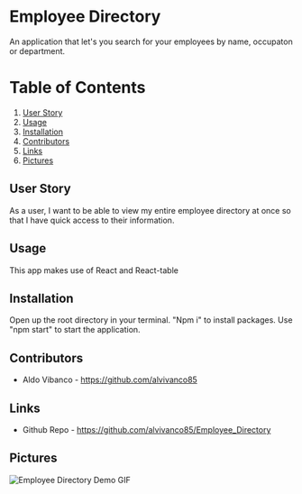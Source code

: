 # Employee Directory

An application that let's you search for your employees by name, occupaton or department. 

# Table of Contents
1. [User Story](#User-Story)
2. [Usage](#Usage)
3. [Installation](#Installation)
4. [Contributors](#Contributors)
5. [Links](#Links)
6. [Pictures](#Pictures)


## User Story

As a user, I want to be able to view my entire employee directory at once so that I have quick access to their information.

## Usage

This app makes use of React and React-table

## Installation

Open up the root directory in your terminal. "Npm i" to install packages. Use "npm start" to start the application. 

## Contributors
* Aldo Vibanco - https://github.com/alvivanco85

## Links
* Github Repo - https://github.com/alvivanco85/Employee_Directory

## Pictures
![Employee Directory Demo GIF]()
